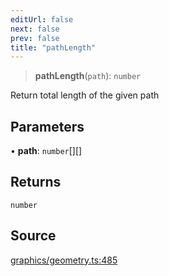 ```yaml
---
editUrl: false
next: false
prev: false
title: "pathLength"
---
```


> **pathLength**(`path`): `number`

Return total length of the given path

## Parameters

• **path**: `number`[][]

## Returns

`number`

## Source

[graphics/geometry.ts:485](https://github.com/dgmjs/dgmjs/blob/main/packages/core/src/graphics/geometry.ts#L485)
